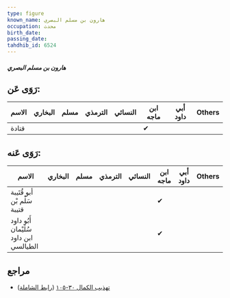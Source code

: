 ```yaml
---
type: figure
known_name: هارون بن مسلم البصري
occupation: محدث
birth_date:
passing_date:
tahdhib_id: 6524
---
```

##### هارون بن مسلم البصري

## رَوَى عَن:
| الاسم | البخاري | مسلم | الترمذي | النسائي | ابن ماجه | أبي داود | Others |
| ----- | ------- | ---- | ------- | ------- | -------- | -------- | ------ |
| قتادة |         |      |         |         | ✔        |          |        |
## رَوَى عَنه:
| الاسم                                  | البخاري | مسلم | الترمذي | النسائي | ابن ماجه | أبي داود | Others |
| -------------------------------------- | ------- | ---- | ------- | ------- | -------- | -------- | ------ |
| أبو قُتَيبة سَلْم بْن قتيبة            |         |      |         |         | ✔        |          |        |
| أَبُو داود سُلَيْمان ابن داود الطيالسي |         |      |         |         | ✔        |          |        |
## مراجع
- [تهذيب الكمال ٣٠-١٠٥](obsidian://open?vault=Tahdhib-al-Kamal&file=Figures/٦٥٢٤-هارون%20بن%20مسلم%20البصري) ([رابط الشاملة](https://shamela.ws/book/3722/16171))